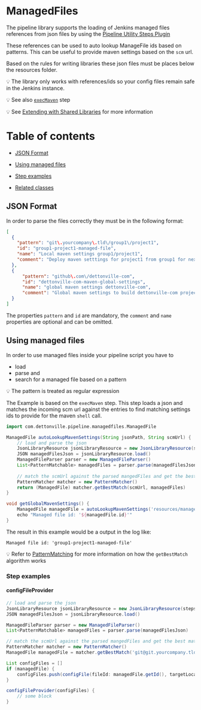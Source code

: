 # ManagedFiles

The pipeline library supports the loading of Jenkins managed files
references from json files by using the [Pipeline Utility Steps Plugin](https://wiki.jenkins-ci.org/display/JENKINS/Pipeline+Utility+Steps+Plugin)

These references can be used to auto lookup ManageFile ids based on
patterns. This can be useful to provide maven settings based on the `scm` url.

Based on the rules for writing libraries these json files must be places
below the resources folder.

:bulb: The library only works with references/ids so your config files
remain safe in the Jenkins instance.

:bulb: See also [`execMaven`](../vars/execMaven.md) step

:bulb: See
[Extending with Shared Libraries](https://jenkins.io/doc/book/pipeline/shared-libraries/)
for more information

# Table of contents
* [JSON Format](#json-format)
* [Using managed files](#using-managed-files)
* [Step examples](#step-examples)

* [Related classes](credentials.md#related-classes)

## JSON Format

In order to parse the files correctly they must be in the following format:

```json
[
  {
    "pattern": "git\.yourcompany\.tld\/group1\/project1",
    "id": "group1-project1-managed-file",
    "name": "Local maven settings group1/project1",
    "comment": "Deploy maven setttings for project1 from group1 for nexus.yourcompany.tld"
  },
  {
      "pattern": "github\.com\/dettonville-com",
      "id": "dettonville-com-maven-global-settings",
      "name": "global maven settings dettonville-com",
      "comment": "Global maven settings to build dettonville-com projects"
  }
]
```

The properties `pattern` and `id` are mandatory, the `comment` and `name` properties
are optional and can be omitted.

## Using managed files

In order to use managed files inside your pipeline script you have to
* load
* parse and
* search for a managed file based on a pattern

:bulb: The pattern is treated as regular expression

The Example is based on the `execMaven` step.
This step loads a json and matches the incoming scm url against the entries to find matching settings ids to provide for the maven `shell` call.

```groovy
import com.dettonville.pipeline.managedfiles.ManagedFile 

ManagedFile autoLookupMavenSettings(String jsonPath, String scmUrl) {
    // load and parse the json
    JsonLibraryResource jsonLibraryResource = new JsonLibraryResource(steps, jsonPath)
    JSON managedFilesJson = jsonLibraryResource.load()
    ManagedFileParser parser = new ManagedFileParser()
    List<PatternMatchable> managedFiles = parser.parse(managedFilesJson)
    
    // match the scmUrl against the parsed mangedFiles and get the best match
    PatternMatcher matcher = new PatternMatcher()
    return (ManagedFile) matcher.getBestMatch(scmUrl, managedFiles)
}

void getGlobalMavenSettings() {
    ManagedFile managedFile = autoLookupMavenSettings('resources/managedfiles/maven/global-settings.json', 'git@git.yourcompany.tld:group1/project1')
    echo "Managed file id: '${managedFile.id}'" 
}
```
The result in this example would be a output in the log like:

    Managed file id: 'group1-project1-managed-file'

:bulb: Refer to [PatternMatching](https://repo.dettonville.int/stash/projects/API/repos/dcapi-automation-pipeline/blob/master/docs/pattern-matching.md) for more
information on how the `getBestMatch` algorithm works

### Step examples

#### configFileProvider
```groovy
// load and parse the json
JsonLibraryResource jsonLibraryResource = new JsonLibraryResource(steps, 'resources/path/to/config.json')
JSON managedFilesJson = jsonLibraryResource.load()

ManagedFileParser parser = new ManagedFileParser()
List<PatternMatchable> managedFiles = parser.parse(managedFilesJson)

// match the scmUrl against the parsed mangedFiles and get the best match
PatternMatcher matcher = new PatternMatcher()
ManagedFile managedFile = matcher.getBestMatch('git@git.yourcompany.tld:group1/project1', managedFiles)

List configFiles = []
if (managedFile) {
    configFiles.push(configFile(fileId: managedFile.getId(), targetLocation: "", variable: 'MY_VARIABLE'))
}

configFileProvider(configFiles) {
    // some block
}
```
